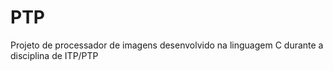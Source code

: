 # PTP
Projeto de processador de imagens desenvolvido na linguagem C durante a disciplina de ITP/PTP 
